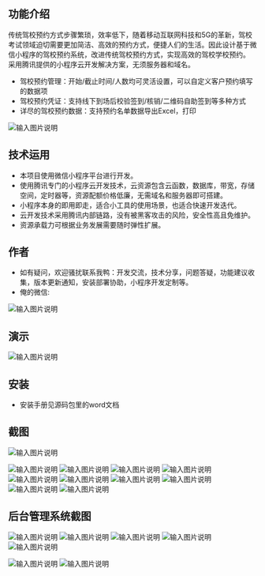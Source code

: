 ## 功能介绍 
    
传统驾校预约方式步骤繁琐，效率低下，随着移动互联网科技和5G的革新，驾校考试领域迫切需要更加简洁、高效的预约方式，便捷人们的生活。因此设计基于微信小程序的驾校预约系统，改进传统驾校预约方式，实现高效的驾校学校预约。 采用腾讯提供的小程序云开发解决方案，无须服务器和域名。

- 驾校预约管理：开始/截止时间/人数均可灵活设置，可以自定义客户预约填写的数据项
- 驾校预约凭证：支持线下到场后校验签到/核销/二维码自助签到等多种方式
- 详尽的驾校预约数据：支持预约名单数据导出Excel，打印

 ![输入图片说明](demo/%E4%BA%8C%E7%BB%B4%E7%A0%81.png)

## 技术运用
- 本项目使用微信小程序平台进行开发。
- 使用腾讯专门的小程序云开发技术，云资源包含云函数，数据库，带宽，存储空间，定时器等，资源配额价格低廉，无需域名和服务器即可搭建。
- 小程序本身的即用即走，适合小工具的使用场景，也适合快速开发迭代。
- 云开发技术采用腾讯内部链路，没有被黑客攻击的风险，安全性高且免维护。
- 资源承载力可根据业务发展需要随时弹性扩展。  



## 作者
- 如有疑问，欢迎骚扰联系我鸭：开发交流，技术分享，问题答疑，功能建议收集，版本更新通知，安装部署协助，小程序开发定制等。
- 俺的微信:

![输入图片说明](https://gitee.com/naive2021/smartcollege/raw/master/demo/author.jpg)



## 演示

  ![输入图片说明](demo/%E4%BA%8C%E7%BB%B4%E7%A0%81.png)

 

## 安装

- 安装手册见源码包里的word文档




## 截图
![输入图片说明](demo/%E9%A6%96%E9%A1%B5.png)

![输入图片说明](demo/%E6%95%99%E7%BB%83%E9%A2%84%E7%BA%A6.png)
![输入图片说明](demo/%E7%A7%91%E7%9B%AE%E9%A2%84%E7%BA%A6.png)
 ![输入图片说明](demo/%E6%97%A5%E5%8E%86.png)
![输入图片说明](demo/%E6%88%91%E7%9A%84.png)
![输入图片说明](demo/%E9%A2%84%E7%BA%A6%E8%AF%A6%E6%83%85.png)
![输入图片说明](demo/%E9%A2%84%E7%BA%A6%E5%A1%AB%E5%86%99.png)
![输入图片说明](demo/%E6%88%91%E7%9A%84%E9%A2%84%E7%BA%A6.png)
![输入图片说明](demo/%E9%A2%84%E7%BA%A6%E6%88%90%E5%8A%9F.png)
![输入图片说明](demo/%E5%B8%B8%E8%AF%86.png)
![输入图片说明](demo/%E5%85%AC%E5%91%8A%E6%9D%BF.png)

## 后台管理系统截图
![输入图片说明](demo/%E5%90%8E%E5%8F%B0-%E9%A2%84%E7%BA%A6%E7%AE%A1%E7%90%86.png)
![输入图片说明](demo/%E5%90%8E%E5%8F%B0-%E9%A2%84%E7%BA%A6%E6%B7%BB%E5%8A%A0.png)
![输入图片说明](demo/%E5%90%8E%E5%8F%B0-%E6%97%B6%E6%AE%B5.png)
![输入图片说明](demo/%E5%90%8E%E5%8F%B0-%E9%A2%84%E7%BA%A6%E5%90%8D%E5%8D%95%E7%AE%A1%E7%90%86.png)
![输入图片说明](demo/%E5%90%8E%E5%8F%B0%E5%90%8D%E5%8D%95%E5%AF%BC%E5%87%BA.png)

![输入图片说明](demo/%E5%90%8E%E5%8F%B0-%E5%90%8D%E5%8D%95.png)
![输入图片说明](demo/%E5%90%8E%E5%8F%B0-%E5%86%85%E5%AE%B9%E7%AE%A1%E7%90%86.png)
